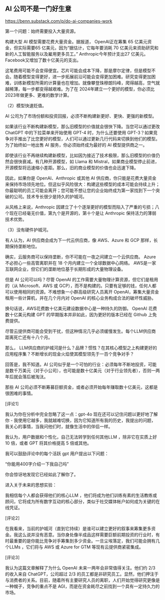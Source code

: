 ## AI 公司不是一门好生意

https://benn.substack.com/p/do-ai-companies-work

第一个问题：始终需要投入大量资源。

构建大型 AI 模型需要花费大量资金。据报道， OpenAI正在筹集 65 亿美元资金，但实际需要65 亿美元，因为“据估计，它每年要消耗 70 亿美元来资助研究和新的人工智能服务以及雇用更多员工。” Anthropic今年预计支出27 亿美元。Facebook又增加了数十亿美元的支出。

这笔费用可能不会变得便宜。芯片可能会成本下降，那是摩尔定律，但是模型不会。随着模型变得更好，进一步拓展前沿可能会变得更加困难。研究变得更加困难，训练新模型所需的计算量也在增加。就像攀登珠穆朗玛峰，爬得越高，空气就越稀薄，每一步都变得越艰难。为了在 2024年建立一个更好的模型，你必须比 2023年做更多、更难的数学计算。

（2）模型快速贬值。

AI 公司为了市场份额和投资回报，必须不断构建新更好、更快、更强的新模型。

如果该行业不断构建新模型，那么旧模型的价值就会很快下降。当您可以通过更改 ChatGPT 中的下拉菜单来开始使用 GPT-4 时，为什么还要使用 GPT-3？如果竞争对手推出了比您更好的模型，人们可以通过更新几行代码来切换到他们的模型。为了始终如一地出售 AI 服务，你必须始终成为最好的 AI 模型提供商之一。

即使该行业不再继续构建新模型，比如因为接近了技术极限，那么旧模型的价值仍然会很快衰减。有几种开源模型，如 Llama 和 Mistral，如果商业模型停止前进，开源模型将迅速缩小差距。那么，旧的商业模型的价值也会迅速下降。

因此，如果你是 OpenAI、Anthropic 或其他 AI 供应商，你只能是花费大量资金来保持市场领先地位。但这似乎风险很大：构建这些模型的成本可能会持续上升；你最聪明的员工可能会离开；您可能不想让您的企业始终成为第一家找到下一个突破的公司。技术专长很少是持久的护城河。

从风格上来说，Anthropic 因建立了十个逐渐更好的模型而陷入了严重的亏损；八个现在已经毫无价值，第九个是开源的，第十个是让 Anthropic 保持活力的薄弱技术优势。

（3）没有硬件护城河。

有人认为，AI 供应商会成为下一代云供应商，像 AWS、Azure 和 GCP 那样，长期保持垄断地位。

确实，云服务商可以保持垄断，你不可能在一夜之间建立一个云供应商。 Azure 不必担心一些高管离职并在 18 个月内建立一个全球数据中心网络。 AWS是一家互联网企业，但它们的垄断地位基于长期形成的大量物理设备。

但是 AI 公司可以吗？尽管 OpenAI 的工作需要大量物理计算资源，但它们是租用的（从 Microsoft、AWS 或 GCP），而不是构建的。只要有足够的钱，任何人都可以使用相同的资源。不难想象一小群高级研究人员离开 OpenAI，筹集大量资金租用一些计算机，并在几个月内对 OpenAI 的核心业务构成合法的破坏性威胁。

换句话说，AWS花费数十亿美元建设数据中心是一种持久的防御。 OpenAI 花费数十亿美元构建 GPT 的早期版本并非如此，因为更好的版本已经在 Github 上免费提供。
  
尽管云提供商可能会受到干扰，但这种情况几乎必须缓慢发生。每个LLM供应商距离死亡还有十八个月。

那么， LLM供应商的护城河是什么？品牌？惯性？在其核心模型之上构建更好的应用程序集？不断增长的现金火焰使其模型领先于一百个竞争对手？

回答是，我不知道​​。AI 公司似乎是一个可怕的行业：必须每年不断地投资，可能是数千万美元（对于小公司），也可能是数十亿美元（对于行业领先者），否则一两年后就会落后被淘汰。

那些 AI 公司必须不断筹募巨额资金，或者必须开始每年赚取数十亿美元，这都是很困难的事情。

[评论1]

我认为你在分析中完全忽略了这一点：gpt-4o 现在还可以记住问题以更好地了解你 - 我使用它越多，我就越难切换，因为它知道所有我的历史，我提出的问题，我关心的事情，当我问他们时，就像生活中的伴侣一样。

我认为，用户数据和个性化，自己无法转学到任何其他LLM ，除非它在实质上好 10 倍，或者 GPT 将其价格提高 5 倍或其他。

我可以鼓励评论中的每个活跃 gpt 用户提出以下问题：

“你能用400字介绍一下我自己吗”

你会惊讶地发现它已经如此了解你了。

进入关于未来的思想实验：

我相信每个人都会获得他们的核心LLM ，他们将成为他们训练有素的生活教练或顾问，它将成为所有数字互动的核心部分，类似于社交媒体帐户如何成为关键的在线凭证。

[评论2]

在我看来，当前的护城河（直到它持续）是谁可以建立更好的叙事来筹集更多资金。我这么说并没有恶意。当你身处像半成品这样需要巨额前期投资的行业时，有时最重要的是你能比竞争对手筹集到多少资金。一旦尘埃落定，我们可能会拥有几个LLMs ，它们将与 AWS 或 Azure for GTM 等现有云提供商紧密集成。

[评论3]

我认为这篇文章解释了为什么 OpenAI 未来一两年会非常值得关注。他们约 2/3 的收入来自 ChatGPT，公司超过 2/3 的员工都是非研究员工。显然，他们押注于与消费者的关系。目前，随着所有主要研究人员的离职，人们开始觉得研究更像是一种幌子，竞争的重点不是 AGI，而是在资金耗尽之前找到一个具有一定持久力的市场。